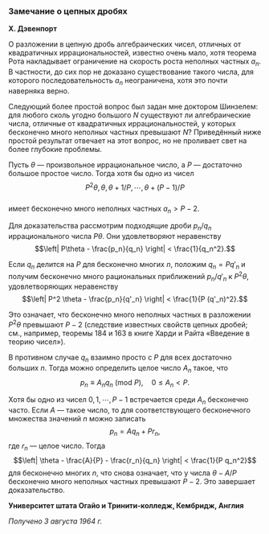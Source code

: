 ### Замечание о цепных дробях  
**Х. Дэвенпорт**  

О разложении в цепную дробь алгебраических чисел, отличных от квадратичных иррациональностей, известно очень мало, хотя теорема Рота накладывает ограничение на скорость роста неполных частных $a_n$. В частности, до сих пор не доказано существование такого числа, для которого последовательность $a_n$ неограничена, хотя это почти наверняка верно.  

Следующий более простой вопрос был задан мне доктором Шинзелем: для любого сколь угодно большого $N$ существуют ли алгебраические числа, отличные от квадратичных иррациональностей, у которых бесконечно много неполных частных превышают $N$? Приведённый ниже простой результат отвечает на этот вопрос, но не проливает свет на более глубокие проблемы.  

Пусть $\theta$ — произвольное иррациональное число, а $P$ — достаточно большое простое число. Тогда хотя бы одно из чисел  
$$P^2 \theta, \theta, \theta + 1/P, \cdots, \theta + (P - 1)/P$$  
имеет бесконечно много неполных частных $a_n > P - 2$.  

Для доказательства рассмотрим подходящие дроби $p_n / q_n$ иррационального числа $P\theta$. Они удовлетворяют неравенству
$$\left| P\theta - \frac{p_n}{q_n} \right| < \frac{1}{q_n^2}.$$  

Если $q_n$ делится на $P$ для бесконечно многих $n$, положим $q_n = P q'_n$ и получим бесконечно много рациональных приближений $p_n / q'_n$ к $P^2 \theta$, удовлетворяющих неравенству  
$$\left| P^2 \theta - \frac{p_n}{q'_n} \right| < \frac{1}{P (q'_n)^2}.$$

Это означает, что бесконечно много неполных частных в разложении $P^2 \theta$ превышают $P - 2$ (следствие известных свойств цепных дробей; см., например, теоремы 184 и 163 в книге Харди и Райта «Введение в теорию чисел»).  

В противном случае $q_n$ взаимно просто с $P$ для всех достаточно больших $n$. Тогда можно определить целое число $A_n$ такое, что  
$$p_n \equiv A_n q_n \ (\text{mod } P), \quad 0 \leq A_n < P.$$  

Хотя бы одно из чисел $0, 1, \cdots, P - 1$ встречается среди $A_n$ бесконечно часто. Если $A$ — такое число, то для соответствующего бесконечного множества значений $n$ можно записать  
$$p_n = A q_n + P r_n,$$
где $r_n$ — целое число. Тогда  
$$\left| \theta - \frac{A}{P} - \frac{r_n}{q_n} \right| < \frac{1}{P q_n^2}$$
для бесконечно многих $n$, что снова означает, что у числа $\theta - A/P$ бесконечно много неполных частных превышают $P - 2$. Это завершает доказательство.  

**Университет штата Огайо и Тринити-колледж, Кембридж, Англия**  

_Получено 3 августа 1964 г._  
